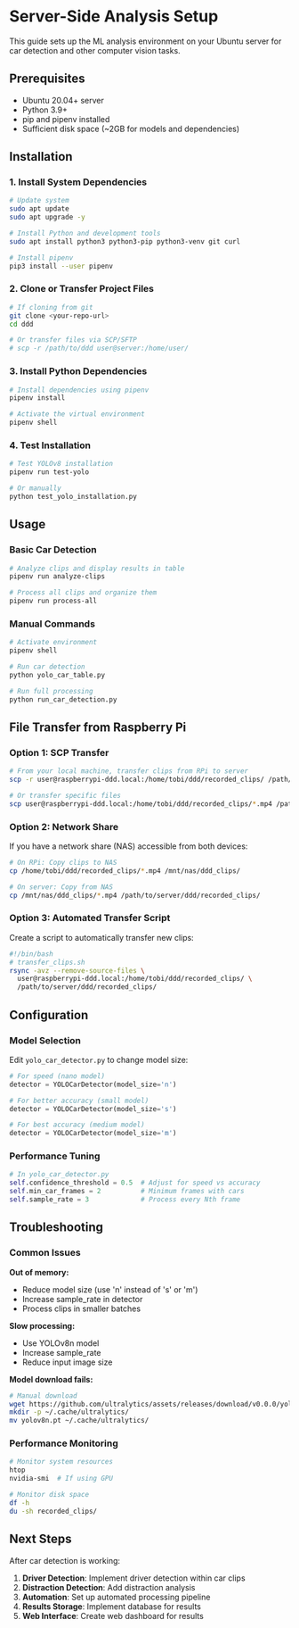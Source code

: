 # Server-Side Analysis Setup

This guide sets up the ML analysis environment on your Ubuntu server for car detection and other computer vision tasks.

## Prerequisites

- Ubuntu 20.04+ server
- Python 3.9+
- pip and pipenv installed
- Sufficient disk space (~2GB for models and dependencies)

## Installation

### 1. Install System Dependencies

```bash
# Update system
sudo apt update
sudo apt upgrade -y

# Install Python and development tools
sudo apt install python3 python3-pip python3-venv git curl

# Install pipenv
pip3 install --user pipenv
```

### 2. Clone or Transfer Project Files

```bash
# If cloning from git
git clone <your-repo-url>
cd ddd

# Or transfer files via SCP/SFTP
# scp -r /path/to/ddd user@server:/home/user/
```

### 3. Install Python Dependencies

```bash
# Install dependencies using pipenv
pipenv install

# Activate the virtual environment
pipenv shell
```

### 4. Test Installation

```bash
# Test YOLOv8 installation
pipenv run test-yolo

# Or manually
python test_yolo_installation.py
```

## Usage

### Basic Car Detection

```bash
# Analyze clips and display results in table
pipenv run analyze-clips

# Process all clips and organize them
pipenv run process-all
```

### Manual Commands

```bash
# Activate environment
pipenv shell

# Run car detection
python yolo_car_table.py

# Run full processing
python run_car_detection.py
```

## File Transfer from Raspberry Pi

### Option 1: SCP Transfer

```bash
# From your local machine, transfer clips from RPi to server
scp -r user@raspberrypi-ddd.local:/home/tobi/ddd/recorded_clips/ /path/to/server/ddd/

# Or transfer specific files
scp user@raspberrypi-ddd.local:/home/tobi/ddd/recorded_clips/*.mp4 /path/to/server/ddd/recorded_clips/
```

### Option 2: Network Share

If you have a network share (NAS) accessible from both devices:

```bash
# On RPi: Copy clips to NAS
cp /home/tobi/ddd/recorded_clips/*.mp4 /mnt/nas/ddd_clips/

# On server: Copy from NAS
cp /mnt/nas/ddd_clips/*.mp4 /path/to/server/ddd/recorded_clips/
```

### Option 3: Automated Transfer Script

Create a script to automatically transfer new clips:

```bash
#!/bin/bash
# transfer_clips.sh
rsync -avz --remove-source-files \
  user@raspberrypi-ddd.local:/home/tobi/ddd/recorded_clips/ \
  /path/to/server/ddd/recorded_clips/
```

## Configuration

### Model Selection

Edit `yolo_car_detector.py` to change model size:

```python
# For speed (nano model)
detector = YOLOCarDetector(model_size='n')

# For better accuracy (small model)
detector = YOLOCarDetector(model_size='s')

# For best accuracy (medium model)
detector = YOLOCarDetector(model_size='m')
```

### Performance Tuning

```python
# In yolo_car_detector.py
self.confidence_threshold = 0.5  # Adjust for speed vs accuracy
self.min_car_frames = 2          # Minimum frames with cars
self.sample_rate = 3             # Process every Nth frame
```

## Troubleshooting

### Common Issues

**Out of memory:**
- Reduce model size (use 'n' instead of 's' or 'm')
- Increase sample_rate in detector
- Process clips in smaller batches

**Slow processing:**
- Use YOLOv8n model
- Increase sample_rate
- Reduce input image size

**Model download fails:**
```bash
# Manual download
wget https://github.com/ultralytics/assets/releases/download/v0.0.0/yolov8n.pt
mkdir -p ~/.cache/ultralytics/
mv yolov8n.pt ~/.cache/ultralytics/
```

### Performance Monitoring

```bash
# Monitor system resources
htop
nvidia-smi  # If using GPU

# Monitor disk space
df -h
du -sh recorded_clips/
```

## Next Steps

After car detection is working:

1. **Driver Detection**: Implement driver detection within car clips
2. **Distraction Detection**: Add distraction analysis
3. **Automation**: Set up automated processing pipeline
4. **Results Storage**: Implement database for results
5. **Web Interface**: Create web dashboard for results